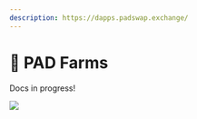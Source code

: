 ```yaml
---
description: https://dapps.padswap.exchange/
---
```


# 🌱 PAD Farms

Docs in progress!

![](<../../.gitbook/assets/photo\_2021-10-26\_22-52-45 (1).jpg>)

